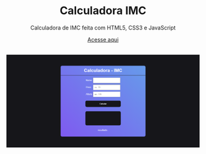 <h1 align="center">Calculadora IMC</h1>


 <p align="center">Calculadora de IMC feita com HTML5, CSS3 e JavaScript</p>
 <p align="center"><a href="#" target="_blank">Acesse aqui</a></p>

<br>

<img src="screenshots/screenshot.png" alt="screenshot"/>
